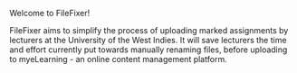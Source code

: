 Welcome to FileFixer!


FileFixer aims to simplify the process of uploading marked assignments by lecturers at the University of the West Indies. It will save lecturers the time and effort currently put towards manually renaming files, before uploading to myeLearning - an online content management platform. 

